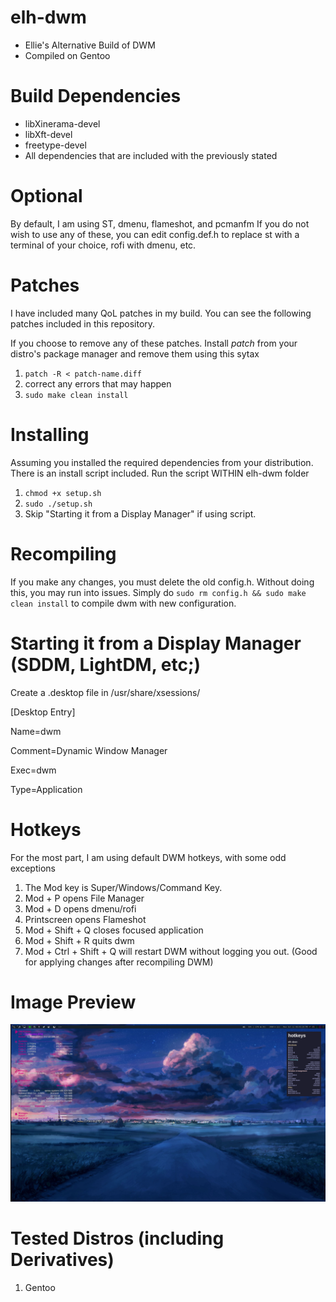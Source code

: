 # elh-dwm
- Ellie's Alternative Build of DWM
- Compiled on Gentoo

# Build Dependencies
- libXinerama-devel
- libXft-devel
- freetype-devel
- All dependencies that are included with the previously stated

# Optional
By default, I am using ST, dmenu, flameshot, and pcmanfm  If you do not wish to use any of these, you can edit config.def.h to replace st with a terminal of your choice, rofi with dmenu, etc.

# Patches
I have included many QoL patches in my build. You can see the following patches included in this repository.

If you choose to remove any of these patches. Install *patch* from your distro's package manager and remove them using this sytax

1. `patch -R < patch-name.diff`
2.  correct any errors that may happen
3. `sudo make clean install`

# Installing

Assuming you installed the required dependencies from your distribution. There is an install script included.
Run the script WITHIN elh-dwm folder
1. `chmod +x setup.sh`
2. `sudo ./setup.sh`
3. Skip "Starting it from a Display Manager" if using script.

# Recompiling
If you make any changes, you must delete the old config.h. Without doing this, you may run into issues.
Simply do `sudo rm config.h && sudo make clean install` to compile dwm with new configuration.

# Starting it from a Display Manager (SDDM, LightDM, etc;)
Create a .desktop file in /usr/share/xsessions/

[Desktop Entry]

Name=dwm

Comment=Dynamic Window Manager  

Exec=dwm

Type=Application

# Hotkeys

For the most part, I am using default DWM hotkeys, with some odd exceptions
1. The Mod key is Super/Windows/Command Key.
2. Mod + P opens File Manager
3. Mod + D opens dmenu/rofi
4. Printscreen opens Flameshot
5. Mod + Shift + Q closes focused application
6. Mod + Shift + R quits dwm
7. Mod + Ctrl + Shift + Q will restart DWM without logging you out. (Good for applying changes after recompiling DWM)

# Image Preview
![image](https://github.com/elliehelisky/elh-dwm-alternative/blob/main/images/elh-dwm.png?raw=true)

# Tested Distros (including Derivatives)
1. Gentoo
